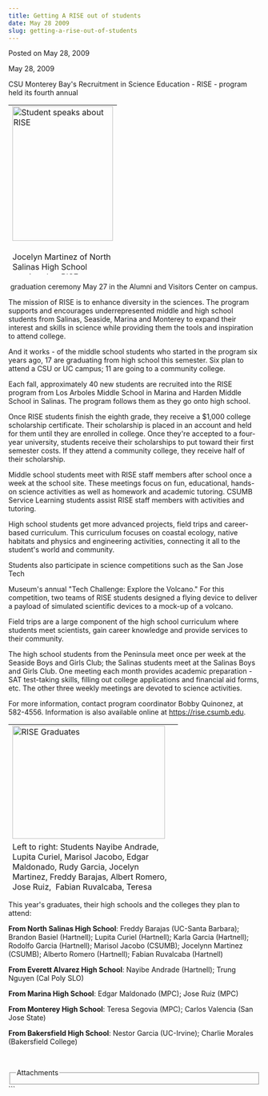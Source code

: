 ```yaml
---
title: Getting A RISE out of students
date: May 28 2009
slug: getting-a-rise-out-of-students
---
```


  
<span class="date">Posted on May 28, 2009 </span>
<p>May 28, 2009</p>
<p>
  CSU Monterey Bay&apos;s Recruitment in Science Education - RISE - program held
  its fourth annual
</p>
<table style="width:217px; height:339px">
  <tr class="odd">
    <td>
      <img
        alt="Student speaks about RISE"
        height="269"
        src="https://news.csumb.edu/sites/default/files/65/igx_migrate/images/IMG_3660.JPG"
        style="float:right"
        width="201"
      />
    </td>
  </tr>
  <tr class="even">
    <td>
      <p>
        Jocelyn Martinez of North Salinas High School receives her RISE
        certificate while counselor Eddie Ch&#xE1;vez looks on
      </p>
    </td>
  </tr>
</table>
&#xA0;graduation ceremony May 27 in the Alumni and Visitors Center on campus.
<p>
  The mission of RISE is to enhance diversity in the sciences. The program
  supports and encourages underrepresented middle and high school students from
  Salinas, Seaside, Marina and Monterey to expand their interest and skills in
  science while providing them the tools and inspiration to attend college.
</p>
<p>
  And it works - of the middle school students who started in the program six
  years ago, 17 are graduating from high school this semester. Six plan to
  attend a CSU or UC campus; 11 are going to a community college.
</p>
<p>
  Each fall, approximately 40 new students are recruited into the RISE program
  from Los Arboles Middle School in Marina and Harden Middle School in Salinas.
  The program follows them as they go onto high school.
</p>
<p>
  Once RISE students finish the eighth grade, they receive a $1,000 college
  scholarship certificate. Their scholarship is placed in an account and held
  for them until they are enrolled in college. Once they&apos;re accepted to a
  four-year university, students receive their scholarships to put toward their
  first semester costs. If they attend a community college, they receive half of
  their scholarship.
</p>
<p>
  Middle school students meet with RISE staff members after school once a week
  at the school site. These meetings focus on fun, educational, hands-on science
  activities as well as homework and academic tutoring. CSUMB Service Learning
  students assist RISE staff members with activities and tutoring.
</p>
<p>
  High school students get more advanced projects, field trips and career-based
  curriculum. This curriculum focuses on coastal ecology, native habitats and
  physics and engineering activities, connecting it all to the student&apos;s
  world and community.
</p>
<p>
  Students also participate in science competitions such as the San Jose Tech
</p>
<p>
  Museum&apos;s annual &quot;Tech Challenge: Explore the Volcano.&quot; For this
  competition, two teams of RISE students designed a flying device to deliver a
  payload of simulated scientific devices to a mock-up of a volcano.
</p>
<p>
  Field trips are a large component of the high school curriculum where students
  meet scientists, gain career knowledge and provide services to their
  community.
</p>
<p>
  The high school students from the Peninsula meet once per week at the Seaside
  Boys and Girls Club; the Salinas students meet at the Salinas Boys and Girls
  Club. One meeting each month provides academic preparation - SAT test-taking
  skills, filling out college applications and financial aid forms, etc. The
  other three weekly meetings are devoted to science activities.
</p>
<p>
  For more information, contact program coordinator Bobby Quinonez, at 582-4556.
  Information is also available online at
  <a href="https://rise.csumb.edu" rel="nofollow">https://rise.csumb.edu</a>.
</p>
<table style="width:339px; height:336px">
  <tr class="odd">
    <td>
      <img
        alt="RISE Graduates"
        height="226"
        src="https://news.csumb.edu/sites/default/files/65/igx_migrate/images/IMG_3675.JPG"
        width="305"
      />
    </td>
  </tr>
  <tr class="even">
    <td>
      Left to right: Students Nayibe Andrade, Lupita Curiel, Marisol Jacobo,
      Edgar Maldonado, Rudy Garcia, Jocelyn Martinez, Freddy Barajas, Albert
      Romero, Jose Ruiz,&#xA0; Fabian Ruvalcaba, Teresa Segovia, Carlos Valencia
    </td>
  </tr>
</table>
<p>
  This year&apos;s graduates, their high schools and the colleges they plan to
  attend:
</p>
<p>
  <strong>From North Salinas High School</strong>: Freddy Barajas (UC-Santa
  Barbara); Brandon Basiel (Hartnell); Lupita Curiel (Hartnell); Karla Garcia
  (Hartnell); Rodolfo Garcia (Hartnell); Marisol Jacobo (CSUMB); Jocelynn
  Martinez (CSUMB); Alberto Romero (Hartnell); Fabian Ruvalcaba (Hartnell)
</p>
<p>
  <strong>From Everett Alvarez High School</strong>: Nayibe Andrade (Hartnell);
  Trung Nguyen (Cal Poly SLO)
</p>
<p>
  <strong>From Marina High School</strong>: Edgar Maldonado (MPC); Jose Ruiz
  (MPC)
</p>
<p>
  <strong>From Monterey High School</strong>: Teresa Segovia (MPC); Carlos
  Valencia (San Jose State)
</p>
<p>
  <strong>From Bakersfield High School</strong>: Nestor Garcia (UC-Irvine);
  Charlie Morales (Bakersfield College)
</p>
<p>&#xA0;</p>
<fieldset class="fieldgroup group-attachments">
  <legend>Attachments</legend>
  <div class="field field-type-emvideo field-field-attach-video">
    <div class="field-items">
      <div class="field-item odd">
        <div class="emvideo emvideo-video emvideo-" />
      </div>
    </div>
  </div>
</fieldset>
```
